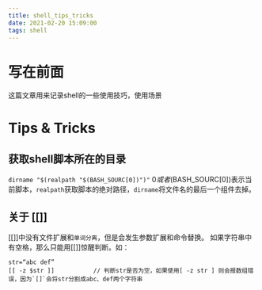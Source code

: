 ```yaml
---
title: shell_tips_tricks
date: 2021-02-20 15:09:00
tags: shell
---
```


# 写在前面
这篇文章用来记录shell的一些使用技巧，使用场景
<!--more-->

# Tips & Tricks

## 获取shell脚本所在的目录

`dirname "$(realpath "$(BASH_SOURC[0])")"`
$0或者$(BASH_SOURC[0])表示当前脚本，`realpath`获取脚本的绝对路径，`dirname`将文件名的最后一个组件去掉。

## 关于 [[]]
[[]]中没有文件扩展和`单词分离`，但是会发生参数扩展和命令替换。
如果字符串中有空格，那么只能用[[]]惊醒判断。如：
```
str=“abc def”
[[ -z $str ]]           // 判断str是否为空，如果使用[ -z str ] 则会报数组错误，因为`[]`会将str分割成abc、def两个字符串
```